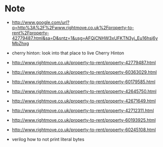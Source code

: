 # Note

- http://www.google.com/url?q=http%3A%2F%2Fwww.rightmove.co.uk%2Fproperty-to-rent%2Fproperty-42779487.html&sa=D&sntz=1&usg=AFQjCNHW3xUFKTN3yj_Eu16hsj6yMbZhxg

- cherry hinton: look into that place to live Cherry Hinton
- http://www.rightmove.co.uk/property-to-rent/property-42779487.html
- http://www.rightmove.co.uk/property-to-rent/property-60363029.html
- http://www.rightmove.co.uk/property-to-rent/property-60179585.html

- http://www.rightmove.co.uk/property-to-rent/property-42645750.html
- http://www.rightmove.co.uk/property-to-rent/property-42671649.html
- http://www.rightmove.co.uk/property-to-rent/property-42712311.html
- http://www.rightmove.co.uk/property-to-rent/property-60193925.html
- http://www.rightmove.co.uk/property-to-rent/property-60245108.html


- verilog how to not print literal bytes

